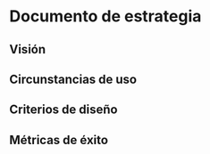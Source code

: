 # Documento de estrategia

<!-- Basado en Hoekman (2015), "Defining the UX Strategy: Why, How, and What’s Next" -->

## Visión

## Circunstancias de uso

## Criterios de diseño

## Métricas de éxito